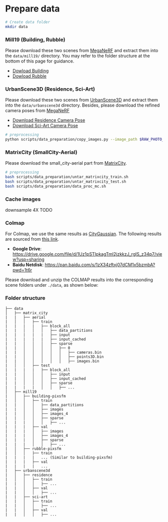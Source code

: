 # Prepare data

```bash
# Create data folder
mkdir data
```

### Mill19 (Building, Rubble)
Please download these two scenes from [MegaNeRF](https://github.com/cmusatyalab/mega-nerf) and extract them into the `data/mill19/` directory. You may refer to the folder structure at the bottom of this page for guidance.
+ [Dowload Building](https://storage.cmusatyalab.org/mega-nerf-data/building-pixsfm.tgz)
+ [Dowload Rubble](https://storage.cmusatyalab.org/mega-nerf-data/rubble-pixsfm.tgz)



### UrbanScene3D (Residence, Sci-Art)
Please download these two scenes from [UrbanScene3D](https://github.com/Linxius/UrbanScene3D) and extract them into the `data/urbanscene3d` directory.
Besides, please download the refined camera poses from [MegaNeRF](https://github.com/cmusatyalab/mega-nerf)
+ [Download Residence Camera Pose](https://storage.cmusatyalab.org/mega-nerf-data/residence-pixsfm.tgz)
+ [Download Sci-Art Camera Pose](https://storage.cmusatyalab.org/mega-nerf-data/sci-art-pixsfm.tgz)


```bash
# preprocessing
python scripts/data_preparation/copy_images.py --image_path $RAW_PHOTO_PATH --dataset_path $CAMERA_POSE_PATH
```

### MatrixCity (SmallCity-Aerial)
Please download the small_city-aerial part from [MatrixCity](https://github.com/city-super/MatrixCity).
```bash
# preprocessing
bash scripts/data_preparation/untar_matrixcity_train.sh
bash scripts/data_preparation/untar_matrixcity_test.sh
bash scripts/data_preparation/data_proc_mc.sh
```

### Cache images

downsample 4X
TODO


### Colmap

For Colmap, we use the same results as [CityGaussian](https://github.com/DekuLiuTesla/CityGaussian). The following results are sourced from [this link](https://github.com/DekuLiuTesla/CityGaussian/blob/main/doc/data_preparation.md).
- **Google Drive**: https://drive.google.com/file/d/1Uz1pSTIpkagTml2jzkkzJ_rglS_z34p7/view?usp=sharing
- **Baidu Netdisk**: https://pan.baidu.com/s/1zX34zftxj07dCM1x5bzmbA?pwd=1t6r

Please download and unzip the COLMAP results into the corresponding scene folders under `./data`, as shown below:


### Folder structure
```
├── data
│   ├── matrix_city
|   |   ├── aerial
|   │   │   ├── train
|   |   |   |   ├── block_all
|   |   │   │   │   ├── data_partitions
|   |   |   |   |   ├── input
|   |   |   |   |   ├── input_cached
|   |   │   │   │   ├── sparse
|   |   │   │   │   │   ├── 0
|   |   │   │   │   │   │   ├── cameras.bin
|   |   │   │   │   │   │   ├── points3D.bin
|   |   │   │   │   │   │   ├── images.bin
|   │   │   ├── test
|   |   |   |   ├── block_all
|   |   │   │   │   ├── input
|   |   │   │   │   ├── input_cached
|   |   │   │   │   ├── sparse
|   |   |   |   │   │   ├── ...
│   ├── mill19
|   │   ├── building-pixsfm
|   │   │   ├── train
|   |   │   │   ├── data_partitions
|   |   │   │   ├── images
|   |   │   │   ├── images_4
|   |   │   │   ├── sparse
|   |   |   │   │   ├── ...
|   |   |   ├── val
|   |   |   │   ├── images
|   |   |   │   ├── images_4
|   |   |   │   ├── sparse
|   |   |   │   │   ├── ...
|   │   ├── rubble-pixsfm
|   │   │   ├── train
|   |   |   |   ... (Similar to building-pixsfm)
|   |   |   ├── val
|   |   |   |   ... 
|   ├── urbanscene3d
|   │   ├── residence
|   │   │   ├── train
|   |   │   │   ├── ...
|   |   │   ├── val
|   |   │   │   ├── ...
|   |   ├── sci-art
|   |   │   ├── train
|   |   │   │   ├── ...
|   |   │   ├── val
|   |   │   │   ├── ...
```
